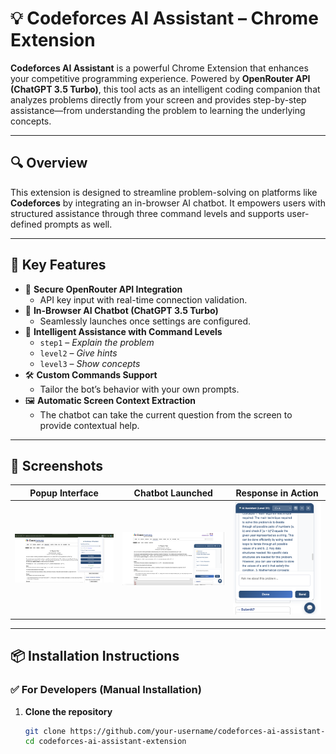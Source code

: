 # 💡 Codeforces AI Assistant – Chrome Extension

**Codeforces AI Assistant** is a powerful Chrome Extension that enhances your competitive programming experience. Powered by **OpenRouter API (ChatGPT 3.5 Turbo)**, this tool acts as an intelligent coding companion that analyzes problems directly from your screen and provides step-by-step assistance—from understanding the problem to learning the underlying concepts.

---

## 🔍 Overview

This extension is designed to streamline problem-solving on platforms like **Codeforces** by integrating an in-browser AI chatbot. It empowers users with structured assistance through three command levels and supports user-defined prompts as well.

---

## 🚀 Key Features

- 🔐 **Secure OpenRouter API Integration**
  - API key input with real-time connection validation.
- 💬 **In-Browser AI Chatbot (ChatGPT 3.5 Turbo)**
  - Seamlessly launches once settings are configured.
- 🧠 **Intelligent Assistance with Command Levels**
  - `step1` – *Explain the problem*
  - `level2` – *Give hints*
  - `level3` – *Show concepts*
- 🛠️ **Custom Commands Support**
  - Tailor the bot’s behavior with your own prompts.
- 🖼️ **Automatic Screen Context Extraction**
  - The chatbot can take the current question from the screen to provide contextual help.

---

## 📸 Screenshots

| Popup Interface | Chatbot Launched | Response in Action |
|------------------|------------------|---------------------|
| ![Popup](screenshots/popup.png) | ![Chatbot](screenshots/chatbot.png) | ![Response](screenshots/response.png) |

---

## 📦 Installation Instructions

### ✅ For Developers (Manual Installation)

1. **Clone the repository**
   ```bash
   git clone https://github.com/your-username/codeforces-ai-assistant-extension.git
   cd codeforces-ai-assistant-extension
